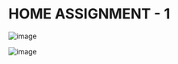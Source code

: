 # HOME ASSIGNMENT - 1
![image](https://github.com/abhinab-choudhury/Programming_Assignment_1_SEM_1/assets/132006996/06508fc8-33cb-4c10-9d7c-235b704876c6)

![image](https://github.com/abhinab-choudhury/Programming_Assignment_1_SEM_1/assets/132006996/5377f3cb-33c8-439b-817f-ab0476261599)
